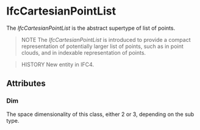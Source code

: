 # IfcCartesianPointList

The _IfcCartesianPointList_ is the abstract supertype of list of points.

> NOTE The _IfcCartesianPointList_ is introduced to provide a compact representation of potentially larger list of points, such as in point clouds, and in indexable representation of points.

> HISTORY New entity in IFC4.

## Attributes

### Dim
The space dimensionality of this class, either 2 or 3, depending on the sub type.
